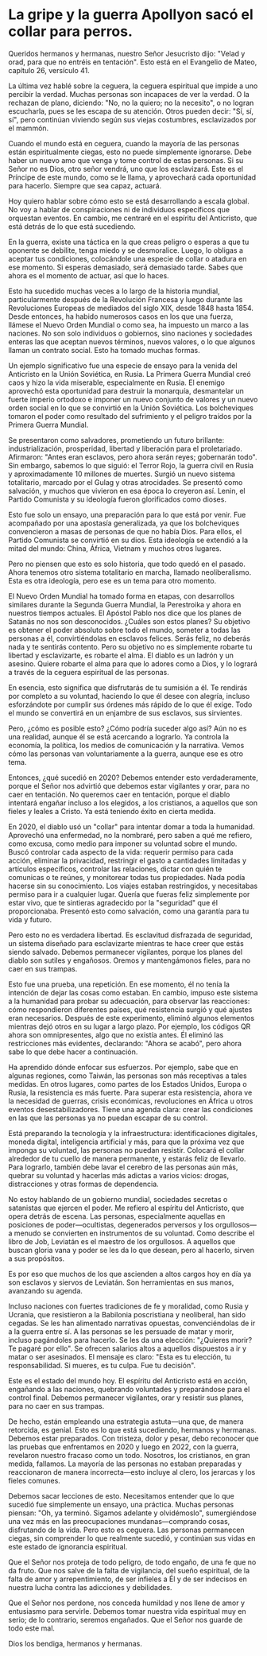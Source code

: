 # La gripe y la guerra Apollyon sacó el collar para perros.  

Queridos hermanos y hermanas, nuestro Señor Jesucristo dijo: "Velad y orad, para que no entréis en tentación". Esto está en el Evangelio de Mateo, capítulo 26, versículo 41.  

La última vez hablé sobre la ceguera, la ceguera espiritual que impide a uno percibir la verdad. Muchas personas son incapaces de ver la verdad. O la rechazan de plano, diciendo: "No, no la quiero; no la necesito", o no logran escucharla, pues se les escapa de su atención. Otros pueden decir: "Sí, sí, sí", pero continúan viviendo según sus viejas costumbres, esclavizados por el mammón.  

Cuando el mundo está en ceguera, cuando la mayoría de las personas están espiritualmente ciegas, esto no puede simplemente ignorarse. Debe haber un nuevo amo que venga y tome control de estas personas. Si su Señor no es Dios, otro señor vendrá, uno que los esclavizará. Este es el Príncipe de este mundo, como se le llama, y aprovechará cada oportunidad para hacerlo. Siempre que sea capaz, actuará.  

Hoy quiero hablar sobre cómo esto se está desarrollando a escala global. No voy a hablar de conspiraciones ni de individuos específicos que orquestan eventos. En cambio, me centraré en el espíritu del Anticristo, que está detrás de lo que está sucediendo.  

En la guerra, existe una táctica en la que creas peligro o esperas a que tu oponente se debilite, tenga miedo y se desmoralice. Luego, lo obligas a aceptar tus condiciones, colocándole una especie de collar o atadura en ese momento. Si esperas demasiado, será demasiado tarde. Sabes que ahora es el momento de actuar, así que lo haces.  

Esto ha sucedido muchas veces a lo largo de la historia mundial, particularmente después de la Revolución Francesa y luego durante las Revoluciones Europeas de mediados del siglo XIX, desde 1848 hasta 1854. Desde entonces, ha habido numerosos casos en los que una fuerza, llámese el Nuevo Orden Mundial o como sea, ha impuesto un marco a las naciones. No son solo individuos o gobiernos, sino naciones y sociedades enteras las que aceptan nuevos términos, nuevos valores, o lo que algunos llaman un contrato social. Esto ha tomado muchas formas.  

Un ejemplo significativo fue una especie de ensayo para la venida del Anticristo en la Unión Soviética, en Rusia. La Primera Guerra Mundial creó caos y hizo la vida miserable, especialmente en Rusia. El enemigo aprovechó esta oportunidad para destruir la monarquía, desmantelar un fuerte imperio ortodoxo e imponer un nuevo conjunto de valores y un nuevo orden social en lo que se convirtió en la Unión Soviética. Los bolcheviques tomaron el poder como resultado del sufrimiento y el peligro traídos por la Primera Guerra Mundial.  

Se presentaron como salvadores, prometiendo un futuro brillante: industrialización, prosperidad, libertad y liberación para el proletariado. Afirmaron: "Antes eran esclavos, pero ahora serán reyes; gobernarán todo". Sin embargo, sabemos lo que siguió: el Terror Rojo, la guerra civil en Rusia y aproximadamente 10 millones de muertes. Surgió un nuevo sistema totalitario, marcado por el Gulag y otras atrocidades. Se presentó como salvación, y muchos que vivieron en esa época lo creyeron así. Lenin, el Partido Comunista y su ideología fueron glorificados como dioses.  

Esto fue solo un ensayo, una preparación para lo que está por venir. Fue acompañado por una apostasía generalizada, ya que los bolcheviques convencieron a masas de personas de que no había Dios. Para ellos, el Partido Comunista se convirtió en su dios. Esta ideología se extendió a la mitad del mundo: China, África, Vietnam y muchos otros lugares.  

Pero no piensen que esto es solo historia, que todo quedó en el pasado. Ahora tenemos otro sistema totalitario en marcha, llamado neoliberalismo. Esta es otra ideología, pero ese es un tema para otro momento.  

El Nuevo Orden Mundial ha tomado forma en etapas, con desarrollos similares durante la Segunda Guerra Mundial, la Perestroika y ahora en nuestros tiempos actuales. El Apóstol Pablo nos dice que los planes de Satanás no nos son desconocidos. ¿Cuáles son estos planes? Su objetivo es obtener el poder absoluto sobre todo el mundo, someter a todas las personas a él, convirtiéndolas en esclavos felices. Serás feliz, no deberás nada y te sentirás contento. Pero su objetivo no es simplemente robarte tu libertad y esclavizarte, es robarte el alma. El diablo es un ladrón y un asesino. Quiere robarte el alma para que lo adores como a Dios, y lo logrará a través de la ceguera espiritual de las personas.  

En esencia, esto significa que disfrutarás de tu sumisión a él. Te rendirás por completo a su voluntad, haciendo lo que él desee con alegría, incluso esforzándote por cumplir sus órdenes más rápido de lo que él exige. Todo el mundo se convertirá en un enjambre de sus esclavos, sus sirvientes.  

Pero, ¿cómo es posible esto? ¿Cómo podría suceder algo así? Aún no es una realidad, aunque él se está acercando a lograrlo. Ya controla la economía, la política, los medios de comunicación y la narrativa. Vemos cómo las personas van voluntariamente a la guerra, aunque ese es otro tema.  

Entonces, ¿qué sucedió en 2020? Debemos entender esto verdaderamente, porque el Señor nos advirtió que debemos estar vigilantes y orar, para no caer en tentación. No queremos caer en tentación, porque el diablo intentará engañar incluso a los elegidos, a los cristianos, a aquellos que son fieles y leales a Cristo. Ya está teniendo éxito en cierta medida.  

En 2020, el diablo usó un "collar" para intentar domar a toda la humanidad. Aprovechó una enfermedad, no la nombraré, pero saben a qué me refiero, como excusa, como medio para imponer su voluntad sobre el mundo. Buscó controlar cada aspecto de la vida: requerir permiso para cada acción, eliminar la privacidad, restringir el gasto a cantidades limitadas y artículos específicos, controlar las relaciones, dictar con quién te comunicas o te reúnes, y monitorear todas tus propiedades. Nada podía hacerse sin su conocimiento. Los viajes estaban restringidos, y necesitabas permiso para ir a cualquier lugar. Quería que fueras feliz simplemente por estar vivo, que te sintieras agradecido por la "seguridad" que él proporcionaba. Presentó esto como salvación, como una garantía para tu vida y futuro.  

Pero esto no es verdadera libertad. Es esclavitud disfrazada de seguridad, un sistema diseñado para esclavizarte mientras te hace creer que estás siendo salvado. Debemos permanecer vigilantes, porque los planes del diablo son sutiles y engañosos. Oremos y mantengámonos fieles, para no caer en sus trampas.

Esto fue una prueba, una repetición. En ese momento, él no tenía la intención de dejar las cosas como estaban. En cambio, impuso este sistema a la humanidad para probar su adecuación, para observar las reacciones: cómo respondieron diferentes países, qué resistencia surgió y qué ajustes eran necesarios. Después de este experimento, eliminó algunos elementos mientras dejó otros en su lugar a largo plazo. Por ejemplo, los códigos QR ahora son omnipresentes, algo que no existía antes. Él eliminó las restricciones más evidentes, declarando: "Ahora se acabó", pero ahora sabe lo que debe hacer a continuación.  

Ha aprendido dónde enfocar sus esfuerzos. Por ejemplo, sabe que en algunas regiones, como Taiwán, las personas son más receptivas a tales medidas. En otros lugares, como partes de los Estados Unidos, Europa o Rusia, la resistencia es más fuerte. Para superar esta resistencia, ahora ve la necesidad de guerras, crisis económicas, revoluciones en África u otros eventos desestabilizadores. Tiene una agenda clara: crear las condiciones en las que las personas ya no puedan escapar de su control.  

Está preparando la tecnología y la infraestructura: identificaciones digitales, moneda digital, inteligencia artificial y más, para que la próxima vez que imponga su voluntad, las personas no puedan resistir. Colocará el collar alrededor de tu cuello de manera permanente, y estarás feliz de llevarlo. Para lograrlo, también debe lavar el cerebro de las personas aún más, quebrar su voluntad y hacerlas más adictas a varios vicios: drogas, distracciones y otras formas de dependencia.  

No estoy hablando de un gobierno mundial, sociedades secretas o satanistas que ejercen el poder. Me refiero al espíritu del Anticristo, que opera detrás de escena. Las personas, especialmente aquellas en posiciones de poder—ocultistas, degenerados perversos y los orgullosos—a menudo se convierten en instrumentos de su voluntad. Como describe el libro de Job, Leviatán es el maestro de los orgullosos. A aquellos que buscan gloria vana y poder se les da lo que desean, pero al hacerlo, sirven a sus propósitos.  

Es por eso que muchos de los que ascienden a altos cargos hoy en día ya son esclavos y siervos de Leviatán. Son herramientas en sus manos, avanzando su agenda.  

Incluso naciones con fuertes tradiciones de fe y moralidad, como Rusia y Ucrania, que resistieron a la Babilonia poscristiana y neoliberal, han sido cegadas. Se les han alimentado narrativas opuestas, convenciéndolas de ir a la guerra entre sí. A las personas se les persuade de matar y morir, incluso pagándoles para hacerlo. Se les da una elección: "¿Quieres morir? Te pagaré por ello". Se ofrecen salarios altos a aquellos dispuestos a ir y matar o ser asesinados. El mensaje es claro: "Esta es tu elección, tu responsabilidad. Si mueres, es tu culpa. Fue tu decisión".  

Este es el estado del mundo hoy. El espíritu del Anticristo está en acción, engañando a las naciones, quebrando voluntades y preparándose para el control final. Debemos permanecer vigilantes, orar y resistir sus planes, para no caer en sus trampas.  

De hecho, están empleando una estrategia astuta—una que, de manera retorcida, es genial. Esto es lo que está sucediendo, hermanos y hermanas. Debemos estar preparados. Con tristeza, dolor y pesar, debo reconocer que las pruebas que enfrentamos en 2020 y luego en 2022, con la guerra, revelaron nuestro fracaso como un todo. Nosotros, los cristianos, en gran medida, fallamos. La mayoría de las personas no estaban preparadas y reaccionaron de manera incorrecta—esto incluye al clero, los jerarcas y los fieles comunes.  

Debemos sacar lecciones de esto. Necesitamos entender que lo que sucedió fue simplemente un ensayo, una práctica. Muchas personas piensan: "Oh, ya terminó. Sigamos adelante y olvidémoslo", sumergiéndose una vez más en las preocupaciones mundanas—comprando cosas, disfrutando de la vida. Pero esto es ceguera. Las personas permanecen ciegas, sin comprender lo que realmente sucedió, y continúan sus vidas en este estado de ignorancia espiritual.  

Que el Señor nos proteja de todo peligro, de todo engaño, de una fe que no da fruto. Que nos salve de la falta de vigilancia, del sueño espiritual, de la falta de amor y arrepentimiento, de ser infieles a Él y de ser indecisos en nuestra lucha contra las adicciones y debilidades.  

Que el Señor nos perdone, nos conceda humildad y nos llene de amor y entusiasmo para servirle. Debemos tomar nuestra vida espiritual muy en serio; de lo contrario, seremos engañados. Que el Señor nos guarde de todo este mal.  

Dios los bendiga, hermanos y hermanas.

